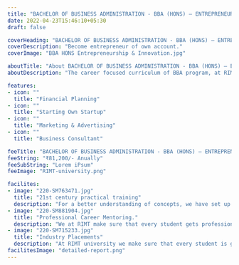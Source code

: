 ```yaml
---
title: "BACHELOR OF BUSINESS ADMINISTRATION - BBA (HONS) – ENTREPRENEURSHIP & INNOVATION"
date: 2022-04-23T15:46:10+05:30
draft: false

coverHeading: "BACHELOR OF BUSINESS ADMINISTRATION - BBA (HONS) – ENTREPRENEURSHIP & INNOVATION"
coverDescription: "Become entrepreneur of own account."
coverImage: "BBA HONS Entrepreneurship & Innovation.jpg"

aboutTitle: "About BACHELOR OF BUSINESS ADMINISTRATION - BBA (HONS) – ENTREPRENEURSHIP & INNOVATION"
aboutDescription: "The career focused curriculum of BBA program, at RIMT University is designed in a way that it helps improve the communication skills, situation analysis skills & decision making skills using quantitative & qualitative variables. The key motive of the faculty of management while preparing this course was to develop a holistic understanding of corporate environment among the students so that they can explore an illustrious career right after graduating in BBA program at RIMT. The curriculum offered is prepared by the award winning faculty members having professional industry experience & follows the cutting edge requirements of the current industry standards. Following the BBA program at RIMT University a student are not limited to anything, the research facilities available at the faculty of management & the practical training methods used here are what drives the students to explore their true potential."

features:
- icon: ""
  title: "Financial Planning"
- icon: ""
  title: "Starting Own Startup"
- icon: ""
  title: "Marketing & Advertising"
- icon: ""
  title: "Business Consultant"

feeTitle: "BACHELOR OF BUSINESS ADMINISTRATION - BBA (HONS) – ENTREPRENEURSHIP & INNOVATION"
feeString: "₹81,200/- Anually"
feeSubString: "Lorem iPsum"
feeImage: "RIMT-university.png"

facilites:
- image: "220-SM763471.jpg"
  title: "21st century practical training"
  description: "For a better understanding of concepts, we have set up advanced 21st-century tools equipped with advanced training methods so that students can learn every concept practically in a better way."
- image: "220-SM881904.jpg"
  title: "Professional Career Mentoring."
  description: "We at RIMT make sure that every student gets professional career mentoring from the industry experts to set career targets & for this we have created a career & placement cell too."
- image: "220-SM715233.jpg"
  title: "Industry Placements"
  description: "At RIMT university we make sure that every student is getting placed, each year more than 500 companies visit the campus of RIMT to hire our brightest of the talents"
facilitesImage: "detailed-report.png"
---
```


